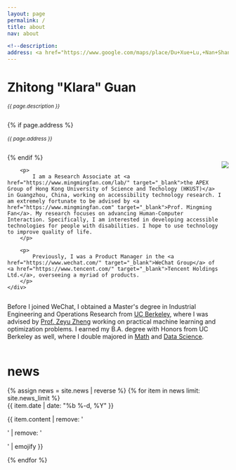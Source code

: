 ```yaml
---
layout: page
permalink: /
title: about
nav: about

<!--description:
address: <a href="https://www.google.com/maps/place/Du+Xue+Lu,+Nan+Shan+Qu,+Shen+Zhen+Shi,+Guang+Dong+Sheng,+China,+518071/@22.5938948,113.9895813,17z/data=!3m1!4b1!4m5!3m4!1s0x3403f2e52bee6d63:0x1cd59a51b71ee809!8m2!3d22.5938899!4d113.99177" class="page-description" target="_blank">HKUST GZ Campus, Guangzhou, Guangdong, China </a>
---
```


<div class="col p-0 pt-4 pb-4">
  <h1 class="pb-3 title text-left font-weight-bold">Zhitong "Klara" Guan</h1>
  <h6 class="m-0 mb-2" style="font-size: 0.83em;">{{ page.description }}</h6>
  {% if page.address %}
      <h6 class="m-0 mb-2" style="font-size: 0.83em;">{{ page.address }}</h6>
  {% endif %}
</div>

<!-- Introduction -->

<div style="display: flex; flex-wrap: wrap;">
    <div class="text-justify p-0">
        <div class="col-xs-12 col-sm-6 p-0 pt-2 pb-sm-2 pb-4 pl-sm-4 text-center" style="float: right;">
          <img class="profile-img img-responsive" src="{{ 'me.jpg' | prepend: '/assets/img/' | prepend: site.baseurl | prepend: site.url }}">
        </div>

        <p>
            I am a Research Associate at <a href="https://www.mingmingfan.com/lab/" target="_blank">the APEX Group of Hong Kong University of Science and Techology (HKUST)</a> in Guangzhou, China, working on accessibility technology research. I am extremely fortunate to be advised by <a href="https://www.mingmingfan.com" target="_blank">Prof. Mingming Fan</a>. My research focuses on advancing Human-Computer Interaction. Specifically, I am interested in developing accessible technologies for people with disabilities. I hope to use technology to improve quality of life.
        </p>

        <p>
            Previously, I was a Product Manager in the <a href="https://www.wechat.com/" target="_blank">WeChat Group</a> of <a href="https://www.tencent.com/" target="_blank">Tencent Holdings Ltd.</a>, overseeing a myriad of products.
        </p>
    </div>

</div>

<div class="col text-justify p-0">
    <p>
        Before I joined WeChat, I obtained a Master's degree in Industrial Engineering and Operations Research
        from <a href="https://ieor.berkeley.edu/" target="_blank">UC Berkeley</a>, where I was advised by <a href="https://zheng.ieor.berkeley.edu/" target="_blank">Prof. Zeyu Zheng</a> working on practical machine learning and optimization problems. I earned my B.A. degree with Honors from UC Berkeley as well, where I double majored in <a href="https://math.berkeley.edu/" target="_blank">Math</a> and <a href="https://data.berkeley.edu/" target="_blank">Data Science</a>.
    </p>
</div>

<!-- News -->
<div class="news mt-3 p-0">
  <h1 class="title mb-4 p-0">news</h1>
  {% assign news = site.news | reverse %}
  {% for item in news limit: site.news_limit %}
    <div class="row p-0">
      <div class="col-sm-2 p-0">
        <span class="badge light-green darken-1 font-weight-bold text-uppercase align-middle date ml-3">
          {{ item.date | date: "%b %-d, %Y" }}
        </span>
      </div>
      <div class="col-sm-10 mt-2 mt-sm-0 ml-3 ml-md-0 p-0 font-weight-light text">
        <p>{{ item.content | remove: '<p>' | remove: '</p>' | emojify }}</p>
      </div>
    </div>
  {% endfor %}
</div>
